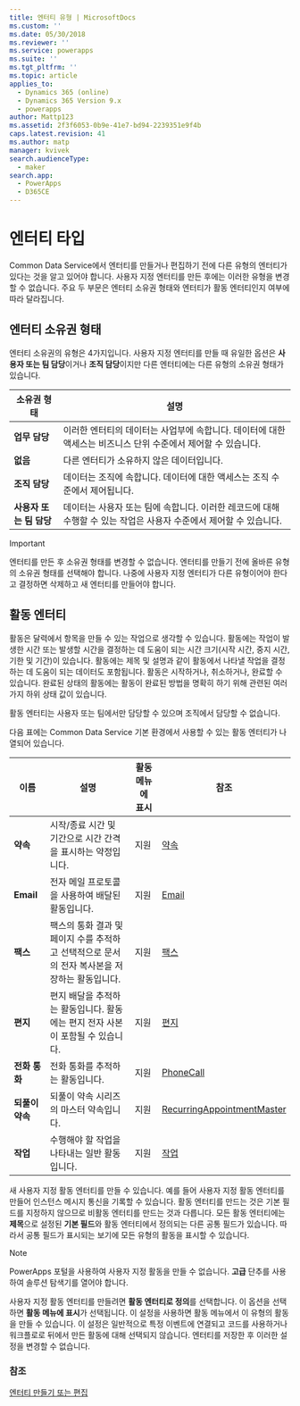 ```yaml
---
title: 엔터티 유형 | MicrosoftDocs
ms.custom: ''
ms.date: 05/30/2018
ms.reviewer: ''
ms.service: powerapps
ms.suite: ''
ms.tgt_pltfrm: ''
ms.topic: article
applies_to:
  - Dynamics 365 (online)
  - Dynamics 365 Version 9.x
  - powerapps
author: Mattp123
ms.assetid: 2f3f6053-0b9e-41e7-bd94-2239351e9f4b
caps.latest.revision: 41
ms.author: matp
manager: kvivek
search.audienceType:
  - maker
search.app:
  - PowerApps
  - D365CE
---
```

# <a name="types-of-entities"></a>엔터티 타입

Common Data Service에서 엔터티를 만들거나 편집하기 전에 다른 유형의 엔터티가 있다는 것을 알고 있어야 합니다. 사용자 지정 엔터티를 만든 후에는 이러한 유형을 변경할 수 없습니다. 주요 두 부문은 엔터티 소유권 형태와 엔터티가 활동 엔터티인지 여부에 따라 달라집니다.  
  
<a name="BKMK_EntityOwnership"></a>

## <a name="entity-ownership"></a>엔터티 소유권 형태  

엔터티 소유권의 유형은 4가지입니다. 사용자 지정 엔터티를 만들 때 유일한 옵션은 **사용자 또는 팀 담당**이거나 **조직 담당**이지만 다른 엔터티에는 다른 유형의 소유권 형태가 있습니다.  
  
|소유권 형태|설명|  
|---------------|-----------------|  
|**업무 담당**|이러한 엔터티의 데이터는 사업부에 속합니다. 데이터에 대한 액세스는 비즈니스 단위 수준에서 제어할 수 있습니다.|  
|**없음**|다른 엔터티가 소유하지 않은 데이터입니다.|  
|**조직 담당**|데이터는 조직에 속합니다. 데이터에 대한 액세스는 조직 수준에서 제어됩니다.|  
|**사용자 또는 팀 담당**|데이터는 사용자 또는 팀에 속합니다. 이러한 레코드에 대해 수행할 수 있는 작업은 사용자 수준에서 제어할 수 있습니다.|  
  
  
> [!IMPORTANT]
>  엔터티를 만든 후 소유권 형태를 변경할 수 없습니다. 엔터티를 만들기 전에 올바른 유형의 소유권 형태를 선택해야 합니다. 나중에 사용자 지정 엔터티가 다른 유형이어야 한다고 결정하면 삭제하고 새 엔터티를 만들어야 합니다.
  
<a name="BKMK_ActivityEntities"></a>

## <a name="activity-entities"></a>활동 엔터티

활동은 달력에서 항목을 만들 수 있는 작업으로 생각할 수 있습니다. 활동에는 작업이 발생한 시간 또는 발생할 시간을 결정하는 데 도움이 되는 시간 크기(시작 시간, 중지 시간, 기한 및 기간)이 있습니다. 활동에는 제목 및 설명과 같이 활동에서 나타낼 작업을 결정하는 데 도움이 되는 데이터도 포함됩니다. 활동은 시작하거나, 취소하거나, 완료할 수 있습니다. 완료된 상태의 활동에는 활동이 완료된 방법을 명확히 하기 위해 관련된 여러 가지 하위 상태 값이 있습니다.  
  
활동 엔터티는 사용자 또는 팀에서만 담당할 수 있으며 조직에서 담당할 수 없습니다.  
  
다음 표에는 Common Data Service 기본 환경에서 사용할 수 있는 활동 엔터티가 나열되어 있습니다.
  
|이름|설명|활동 메뉴에 표시|참조|
|----------|-----------------|----------------|---------------|  
|**약속**|시작/종료 시간 및 기간으로 시간 간격을 표시하는 약정입니다.|지원|[약속](/powerapps/developer/common-data-service/reference/entities/appointment)|
|**Email**|전자 메일 프로토콜을 사용하여 배달된 활동입니다.|지원|[Email](/powerapps/developer/common-data-service/reference/entities/email)|
|**팩스**|팩스의 통화 결과 및 페이지 수를 추적하고 선택적으로 문서의 전자 복사본을 저장하는 활동입니다.|지원|[팩스](/powerapps/developer/common-data-service/reference/entities/fax)|
|**편지**|편지 배달을 추적하는 활동입니다. 활동에는 편지 전자 사본이 포함될 수 있습니다.|지원|[편지](/powerapps/developer/common-data-service/reference/entities/letter)|
|**전화 통화**|전화 통화를 추적하는 활동입니다.|지원|[PhoneCall](/powerapps/developer/common-data-service/reference/entities/phonecall)|
|**되풀이 약속**|되풀이 약속 시리즈의 마스터 약속입니다.|지원|[RecurringAppointmentMaster](/powerapps/developer/common-data-service/reference/entities/recurringappointmentmaster)|
|**작업**|수행해야 할 작업을 나타내는 일반 활동입니다.|지원|[작업](/powerapps/developer/common-data-service/reference/entities/task)|
  
새 사용자 지정 활동 엔터티를 만들 수 있습니다. 예를 들어 사용자 지정 활동 엔터티를 만들어 인스턴스 메시지 통신을 기록할 수 있습니다. 활동 엔터티를 만드는 것은 기본 필드를 지정하지 않으므로 비활동 엔터티를 만드는 것과 다릅니다. 모든 활동 엔터티에는 **제목**으로 설정된 **기본 필드**와 활동 엔터티에서 정의되는 다른 공통 필드가 있습니다. 따라서 공통 필드가 표시되는 보기에 모든 유형의 활동을 표시할 수 있습니다.  

> [!NOTE]
> PowerApps 포털을 사용하여 사용자 지정 활동을 만들 수 없습니다. **고급** 단추를 사용하여 솔루션 탐색기를 열어야 합니다.
  
사용자 지정 활동 엔터티를 만들려면 **활동 엔터티로 정의**를 선택합니다. 이 옵션을 선택하면 **활동 메뉴에 표시**가 선택됩니다. 이 설정을 사용하면 활동 메뉴에서 이 유형의 활동을 만들 수 있습니다. 이 설정은 일반적으로 특정 이벤트에 연결되고 코드를 사용하거나 워크플로로 뒤에서 만든 활동에 대해 선택되지 않습니다. 엔터티를 저장한 후 이러한 설정을 변경할 수 없습니다.  

### <a name="see-also"></a>참조
[엔터티 만들기 또는 편집](create-edit-entities.md)
